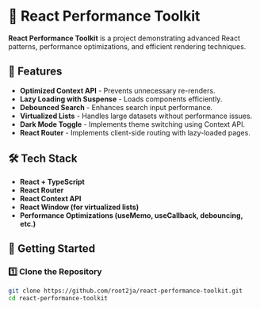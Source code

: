 # 🚀 React Performance Toolkit

**React Performance Toolkit** is a project demonstrating advanced React patterns, performance optimizations, and efficient rendering techniques.

## 📌 Features
- **Optimized Context API** - Prevents unnecessary re-renders.
- **Lazy Loading with Suspense** - Loads components efficiently.
- **Debounced Search** - Enhances search input performance.
- **Virtualized Lists** - Handles large datasets without performance issues.
- **Dark Mode Toggle** - Implements theme switching using Context API.
- **React Router** - Implements client-side routing with lazy-loaded pages.

## 🛠️ Tech Stack
- **React + TypeScript**
- **React Router**
- **React Context API**
- **React Window (for virtualized lists)**
- **Performance Optimizations (useMemo, useCallback, debouncing, etc.)**

## 🚀 Getting Started

### **1️⃣ Clone the Repository**
```sh
git clone https://github.com/root2ja/react-performance-toolkit.git
cd react-performance-toolkit
